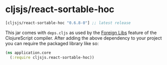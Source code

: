 # cljsjs/react-sortable-hoc

[](dependency)
```clojure
[cljsjs/react-sortable-hoc "0.6.8-0"] ;; latest release
```
[](/dependency)

This jar comes with `deps.cljs` as used by the [Foreign Libs][flibs] feature
of the ClojureScript compiler. After adding the above dependency to your project
you can require the packaged library like so:

```clojure
(ns application.core
  (:require cljsjs.react-sortable-hoc))
```

[flibs]: https://clojurescript.org/reference/packaging-foreign-deps